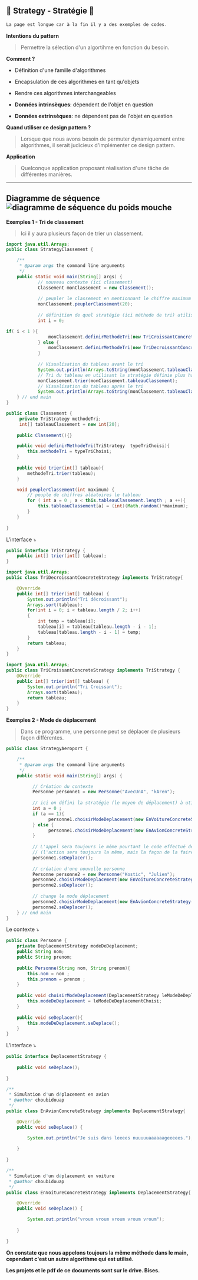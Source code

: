 🍃 Strategy - Stratégie 🍃
--------
```java
La page est longue car à la fin il y a des exemples de codes.
```
**Intentions du pattern**
> Permettre la sélection d'un algortihme en fonction du besoin.

**Comment ?**
- Définition d'une famille d'algorithmes
- Encapsulation de ces algorithmes en tant qu'objets
- Rendre ces algorithmes interchangeables

- **Données intrinsèques**: dépendent de l'objet en question

- **Données extrinsèques**: ne dépendent pas de l'objet en question

**Quand utiliser ce design pattern ?**
> Lorsque que nous avons besoin de permuter dynamiquement entre algorithmes, il serait judicieux d'implémenter ce design pattern. 

**Application**
> Quelconque application proposant réalisation d'une tâche de différentes manières.

--------
**Diagramme de séquence**
![diagramme de séquence du poids mouche](https://image.noelshack.com/fichiers/2017/13/1490610078-strategysequencediagram.png)
--------
**Exemples 1 - Tri de classement**

> Ici il y aura plusieurs façon de trier un classement.

```java
import java.util.Arrays;
public class StrategyClassement {

    /**
     * @param args the command line arguments
     */
    public static void main(String[] args) {
            // nouveau contexte (ici classement)
            Classement monClassement = new Classement();
            
            // peupler le classement en mentionnant le chiffre maximum
            monClassement.peuplerClassement(20);
            
            // définition de quel stratégie (ici méthode de tri) utiliser
            int i = 0;

if( i < 1 ){
                monClassement.definirMethodeTri(new TriCroissantConcreteStrategy());
            } else {
                monClassement.definirMethodeTri(new TriDecroissantConcreteStrategy());
            }
            
            // Visualisation du tableau avant le tri
            System.out.println(Arrays.toString(monClassement.tableauClassement));
            // Tri du tableau en utilisant la stratégie définie plus haut
            monClassement.trier(monClassement.tableauClassement);
            // Visualisation du tableau après le tri
            System.out.println(Arrays.toString(monClassement.tableauClassement));
    } // end main
}
```

```java
public class Classement {
     private TriStrategy methodeTri;
     int[] tableauClassement = new int[20];   
    
    public Classement(){}

    public void definirMethodeTri(TriStrategy  typeTriChoisi){
        this.methodeTri = typeTriChoisi;
    }
      
    public void trier(int[] tableau){
        methodeTri.trier(tableau);
    }

    void peuplerClassement(int maximum) {
        // peuple de chiffres aléatoires le tableau
        for ( int a = 0 ; a < this.tableauClassement.length ; a ++){
            this.tableauClassement[a] = (int)(Math.random()*maximum);
        }     
    }
    
}
```
L'interface ⤵️
```java
public interface TriStrategy {
    public int[] trier(int[] tableau);  
}
```

```java
import java.util.Arrays;
public class TriDecroissantConcreteStrategy implements TriStrategy{

    @Override
    public int[] trier(int[] tableau) {
        System.out.println("Tri décroissant");
        Arrays.sort(tableau);
        for(int i = 0; i < tableau.length / 2; i++)
        {
            int temp = tableau[i];
            tableau[i] = tableau[tableau.length - i - 1];
            tableau[tableau.length - i - 1] = temp;
        }     
        return tableau;
    }
}
```

```java
import java.util.Arrays;
public class TriCroissantConcreteStrategy implements TriStrategy {  
    @Override
    public int[] trier(int[] tableau) {
        System.out.println("Tri Croissant");
        Arrays.sort(tableau);
        return tableau;
    }
}
```


**Exemples 2 - Mode de déplacement**

> Dans ce programme, une personne peut se déplacer de plusieurs façon différentes.

```java
public class StrategyAeroport {

    /**
     * @param args the command line arguments
     */
    public static void main(String[] args) {

          // Création du contexte
          Personne personne1 = new Personne("AvecUnA", "kAren");
              
          // ici on défini la stratégie (le moyen de déplacement) à utiliser
          int a = 0 ;
          if (a == 1){
                personne1.choisirModeDeplacement(new EnVoitureConcreteStrategy());
          } else {
                personne1.choisirModeDeplacement(new EnAvionConcreteStrategy());
          }
          
          // L'appel sera toujours le même pourtant le code effectué derrière sera différent
          // (l'action sera toujours la même, mais la façon de la faire peut varier)
          personne1.seDeplacer();
   
          // création d'une nouvelle personne
          Personne personne2 = new Personne("Kostic", "Julien");
          personne2.choisirModeDeplacement(new EnVoitureConcreteStrategy());
          personne2.seDeplacer();
          
          // change le mode déplacement
          personne2.choisirModeDeplacement(new EnAvionConcreteStrategy());
          personne2.seDeplacer();
    } // end main
}
```

Le contexte ⤵️
```java
public class Personne {
    private DeplacementStrategy modeDeDeplacement;
    public String nom;
    public String prenom;
    
    public Personne(String nom, String prenom){
        this.nom = nom ;
        this.prenom = prenom ;
    }
    
    public void choisirModeDeplacement(DeplacementStrategy leModeDeDeplacementChoisi){
        this.modeDeDeplacement = leModeDeDeplacementChoisi;
    }
    
    public void seDeplacer(){
        this.modeDeDeplacement.seDeplace();
    }
}
```

L'interface ⤵️
```java
public interface DeplacementStrategy {
    
    public void seDeplace();
    
}
```

```java
/**
 * Simulation d'un déplacement en avion
 * @author choubidouap
 */
public class EnAvionConcreteStrategy implements DeplacementStrategy{

    @Override
    public void seDeplace() {

        System.out.println("Je suis dans leeees nuuuuuaaaaaageeeees.");
        
    }
    
}
```
```java
/**
 * Simulation d'un déplacement en voiture
 * @author choubidouap
 */
public class EnVoitureConcreteStrategy implements DeplacementStrategy{

    @Override
    public void seDeplace() {

        System.out.println("vroum vroum vroum vroum vroum");
    
    }
    
}
```
**On constate que nous appelons toujours la même méthode dans le main, cependant c'est un autre algorithme qui est utilisé.**

**Les projets et le pdf de ce documents sont sur le drive. Bises.**
